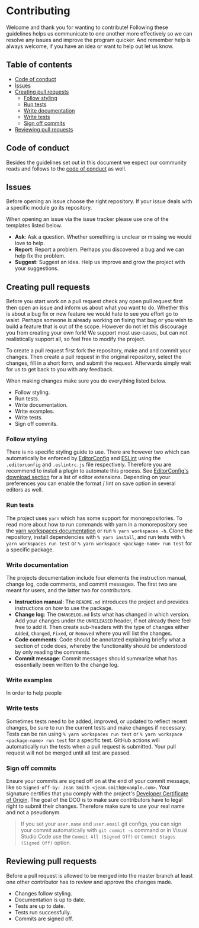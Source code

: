 # Contributing

Welcome and thank you for wanting to contribute! Following these guidelines helps us communicate to one another more effectively so we can resolve any issues and improve the program quicker. And remember help is always welcome, if you have an idea or want to help out let us know.

## Table of contents

+ [Code of conduct](#code-of-conduct)
+ [Issues](#issues)
+ [Creating pull requests](#creating-pull-requests)
  + [Follow styling](#follow-styling)
  + [Run tests](#run-tests)
  + [Write documentation](#write-documentation)
  + [Write tests](#write-tests)
  + [Sign off commits](#sign-off-commits)
+ [Reviewing pull requests](#reviewing-pull-requests)

## Code of conduct

Besides the guidelines set out in this document we expect our community reads and follows to the [code of conduct](/CODE_OF_CONDUCT) as well.

## Issues

Before opening an issue choose the right repository. If your issue deals with a specific module go its repository.

When opening an issue via the issue tracker please use one of the templates listed below.
+ **Ask**: Ask a question. Whether something is unclear or missing we would love to help.
+ **Report**: Report a problem. Perhaps you discovered a bug and we can help fix the problem.
+ **Suggest**: Suggest an idea. Help us improve and grow the project with your suggestions.

## Creating pull requests

Before you start work on a pull request check any open pull request first then open an issue and inform us about what you want to do. Whether this is about a bug fix or new feature we would hate to see you effort go to waist. Perhaps someone is already working on fixing that bug or you wish to build a feature that is out of the scope. However do not let this discourage you from creating your own fork! We support most use-cases, but can not realistically support all, so feel free to modify the project.

To create a pull request first fork the repository, make and and commit your changes. Then create a pull request in the original repository, select the changes, fill in a short form, and submit the request. Afterwards simply wait for us to get back to you with any feedback.

When making changes make sure you do everything listed below.
+ Follow styling.
+ Run tests.
+ Write documentation.
+ Write examples.
+ Write tests.
+ Sign off commits.

### Follow styling

There is no specific styling guide to use. There are however two which can automatically be enforced by [EditorConfig](https://editorconfig.org) and [ESLint](https://eslint.org) using the `.editorconfig` and `.eslintrc.js` file respectively. Therefore you are recommend to install a plugin to automate this process. See [EditorConfig's download section](https://editorconfig.org/#download) for a list of editor extensions. Depending on your preferences you can enable the format / lint on save option in several editors as well.

### Run tests

The project uses `yarn` which has some support for monorepositories. To read more about how to run commands with yarn in a monorepository see the [yarn workspaces documentation](https://yarnpkg.com/features/workspaces) or run `% yarn workspaces -h`. Clone the repository, install dependencies with `% yarn install`, and run tests with `% yarn workspaces run test` or `% yarn workspace <package-name> run test` for a specific package.

### Write documentation

The projects documentation include four elements the instruction manual, change log, code comments, and commit messages. The first two are meant for users, and the latter two for contributors.

+ **Instruction manual**: The `README.md` introduces the project and provides instructions on how to use the package.
+ **Change log**: The `CHANGELOG.md` lists what has changed in which version. Add your changes under the `UNRELEASED` header, if not already there feel free to add it. Then create sub-headers with the type of changes either `Added`, `Changed`, `Fixed`, or `Removed` where you will list the changes.
+ **Code comments**: Code should be annotated explaining briefly what a section of code does, whereby the functionality should be understood by only reading the comments.
+ **Commit message**: Commit messages should summarize what has essentially been written to the change log.

### Write examples

In order to help people

### Write tests

Sometimes tests need to be added, improved, or updated to reflect recent changes, be sure to run the current tests and make changes if necessary. Tests can be ran using `% yarn workspaces run test` or `% yarn workspace <package-name> run test` for a specific test. GitHub actions will automatically run the tests when a pull request is submitted. Your pull request will not be merged until all test are passed.

### Sign off commits

Ensure your commits are signed off on at the end of your commit message, like so `Signed-off-by: Jean Smith <jean.smith@example.com>`. Your signature certifies that you comply with the project's [Developer Certificate of Origin](/DCO). The goal of the DCO is to make sure contributors have to legal right to submit their changes. Therefore make sure to use your real name and not a pseudonym.

> If you set your `user.name` and `user.email` git configs, you can sign your commit automatically with `git commit -s` command or in Visual Studio Code use the `Commit All (Signed Off)` or `Commit Stages (Signed Off)` option.

## Reviewing pull requests

Before a pull request is allowed to be merged into the master branch at least one other contributor has to review and approve the changes made.

+ Changes follow styling.
+ Documentation is up to date.
+ Tests are up to date.
+ Tests run successfully.
+ Commits are signed off.
